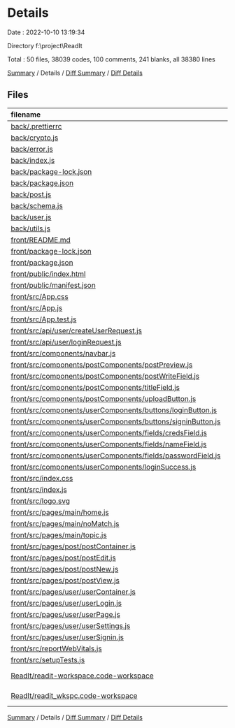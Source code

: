 # Details

Date : 2022-10-10 13:19:34

Directory f:\\project\\ReadIt

Total : 50 files,  38039 codes, 100 comments, 241 blanks, all 38380 lines

[Summary](results.md) / Details / [Diff Summary](diff.md) / [Diff Details](diff-details.md)

## Files
| filename | language | code | comment | blank | total |
| :--- | :--- | ---: | ---: | ---: | ---: |
| [back/.prettierrc](/back/.prettierrc) | JSON | 0 | 0 | 1 | 1 |
| [back/crypto.js](/back/crypto.js) | JavaScript | 11 | 0 | 4 | 15 |
| [back/error.js](/back/error.js) | JavaScript | 7 | 0 | 2 | 9 |
| [back/index.js](/back/index.js) | JavaScript | 26 | 4 | 8 | 38 |
| [back/package-lock.json](/back/package-lock.json) | JSON | 4,679 | 0 | 1 | 4,680 |
| [back/package.json](/back/package.json) | JSON | 23 | 0 | 1 | 24 |
| [back/post.js](/back/post.js) | JavaScript | 53 | 19 | 20 | 92 |
| [back/schema.js](/back/schema.js) | JavaScript | 22 | 0 | 6 | 28 |
| [back/user.js](/back/user.js) | JavaScript | 95 | 12 | 27 | 134 |
| [back/utils.js](/back/utils.js) | JavaScript | 21 | 3 | 9 | 33 |
| [front/README.md](/front/README.md) | Markdown | 38 | 0 | 33 | 71 |
| [front/package-lock.json](/front/package-lock.json) | JSON | 32,216 | 0 | 1 | 32,217 |
| [front/package.json](/front/package.json) | JSON | 47 | 0 | 1 | 48 |
| [front/public/index.html](/front/public/index.html) | HTML | 20 | 23 | 1 | 44 |
| [front/public/manifest.json](/front/public/manifest.json) | JSON | 25 | 0 | 1 | 26 |
| [front/src/App.css](/front/src/App.css) | CSS | 22 | 0 | 5 | 27 |
| [front/src/App.js](/front/src/App.js) | JavaScript | 39 | 5 | 9 | 53 |
| [front/src/App.test.js](/front/src/App.test.js) | JavaScript | 7 | 0 | 2 | 9 |
| [front/src/api/user/createUserRequest.js](/front/src/api/user/createUserRequest.js) | JavaScript | 15 | 0 | 4 | 19 |
| [front/src/api/user/loginRequest.js](/front/src/api/user/loginRequest.js) | JavaScript | 17 | 0 | 6 | 23 |
| [front/src/components/navbar.js](/front/src/components/navbar.js) | JavaScript | 227 | 1 | 13 | 241 |
| [front/src/components/postComponents/postPreview.js](/front/src/components/postComponents/postPreview.js) | JavaScript | 13 | 0 | 2 | 15 |
| [front/src/components/postComponents/postWriteField.js](/front/src/components/postComponents/postWriteField.js) | JavaScript | 24 | 0 | 3 | 27 |
| [front/src/components/postComponents/titleField.js](/front/src/components/postComponents/titleField.js) | JavaScript | 28 | 0 | 3 | 31 |
| [front/src/components/postComponents/uploadButton.js](/front/src/components/postComponents/uploadButton.js) | JavaScript | 10 | 17 | 4 | 31 |
| [front/src/components/userComponents/buttons/loginButton.js](/front/src/components/userComponents/buttons/loginButton.js) | JavaScript | 11 | 0 | 2 | 13 |
| [front/src/components/userComponents/buttons/signinButton.js](/front/src/components/userComponents/buttons/signinButton.js) | JavaScript | 11 | 0 | 2 | 13 |
| [front/src/components/userComponents/fields/credsField.js](/front/src/components/userComponents/fields/credsField.js) | JavaScript | 20 | 0 | 2 | 22 |
| [front/src/components/userComponents/fields/nameField.js](/front/src/components/userComponents/fields/nameField.js) | JavaScript | 20 | 0 | 2 | 22 |
| [front/src/components/userComponents/fields/passwordField.js](/front/src/components/userComponents/fields/passwordField.js) | JavaScript | 22 | 0 | 2 | 24 |
| [front/src/components/userComponents/loginSuccess.js](/front/src/components/userComponents/loginSuccess.js) | JavaScript | 28 | 0 | 5 | 33 |
| [front/src/index.css](/front/src/index.css) | CSS | 12 | 0 | 2 | 14 |
| [front/src/index.js](/front/src/index.js) | JavaScript | 12 | 3 | 3 | 18 |
| [front/src/logo.svg](/front/src/logo.svg) | XML | 1 | 0 | 0 | 1 |
| [front/src/pages/main/home.js](/front/src/pages/main/home.js) | JavaScript | 15 | 1 | 4 | 20 |
| [front/src/pages/main/noMatch.js](/front/src/pages/main/noMatch.js) | JavaScript | 17 | 0 | 3 | 20 |
| [front/src/pages/main/topic.js](/front/src/pages/main/topic.js) | JavaScript | 7 | 0 | 3 | 10 |
| [front/src/pages/post/postContainer.js](/front/src/pages/post/postContainer.js) | JavaScript | 7 | 0 | 3 | 10 |
| [front/src/pages/post/postEdit.js](/front/src/pages/post/postEdit.js) | JavaScript | 7 | 0 | 3 | 10 |
| [front/src/pages/post/postNew.js](/front/src/pages/post/postNew.js) | JavaScript | 16 | 1 | 5 | 22 |
| [front/src/pages/post/postView.js](/front/src/pages/post/postView.js) | JavaScript | 7 | 0 | 3 | 10 |
| [front/src/pages/user/userContainer.js](/front/src/pages/user/userContainer.js) | JavaScript | 7 | 0 | 3 | 10 |
| [front/src/pages/user/userLogin.js](/front/src/pages/user/userLogin.js) | JavaScript | 32 | 4 | 9 | 45 |
| [front/src/pages/user/userPage.js](/front/src/pages/user/userPage.js) | JavaScript | 11 | 0 | 3 | 14 |
| [front/src/pages/user/userSettings.js](/front/src/pages/user/userSettings.js) | JavaScript | 11 | 0 | 3 | 14 |
| [front/src/pages/user/userSignin.js](/front/src/pages/user/userSignin.js) | JavaScript | 42 | 3 | 8 | 53 |
| [front/src/reportWebVitals.js](/front/src/reportWebVitals.js) | JavaScript | 12 | 0 | 2 | 14 |
| [front/src/setupTests.js](/front/src/setupTests.js) | JavaScript | 1 | 4 | 1 | 6 |
| [ReadIt/readit-workspace.code-workspace](/ReadIt/readit-workspace.code-workspace) | JSON with Comments | 14 | 0 | 1 | 15 |
| [ReadIt/readit_wkspc.code-workspace](/ReadIt/readit_wkspc.code-workspace) | JSON with Comments | 11 | 0 | 0 | 11 |

[Summary](results.md) / Details / [Diff Summary](diff.md) / [Diff Details](diff-details.md)